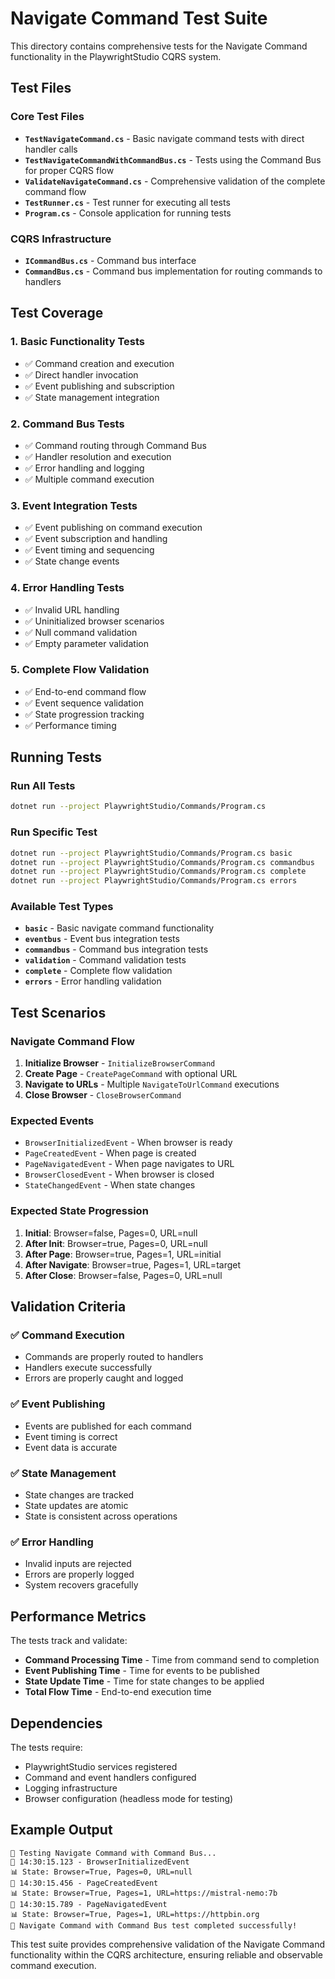 # Navigate Command Test Suite

This directory contains comprehensive tests for the Navigate Command functionality in the PlaywrightStudio CQRS system.

## Test Files

### Core Test Files
- **`TestNavigateCommand.cs`** - Basic navigate command tests with direct handler calls
- **`TestNavigateCommandWithCommandBus.cs`** - Tests using the Command Bus for proper CQRS flow
- **`ValidateNavigateCommand.cs`** - Comprehensive validation of the complete command flow
- **`TestRunner.cs`** - Test runner for executing all tests
- **`Program.cs`** - Console application for running tests

### CQRS Infrastructure
- **`ICommandBus.cs`** - Command bus interface
- **`CommandBus.cs`** - Command bus implementation for routing commands to handlers

## Test Coverage

### 1. Basic Functionality Tests
- ✅ Command creation and execution
- ✅ Direct handler invocation
- ✅ Event publishing and subscription
- ✅ State management integration

### 2. Command Bus Tests
- ✅ Command routing through Command Bus
- ✅ Handler resolution and execution
- ✅ Error handling and logging
- ✅ Multiple command execution

### 3. Event Integration Tests
- ✅ Event publishing on command execution
- ✅ Event subscription and handling
- ✅ Event timing and sequencing
- ✅ State change events

### 4. Error Handling Tests
- ✅ Invalid URL handling
- ✅ Uninitialized browser scenarios
- ✅ Null command validation
- ✅ Empty parameter validation

### 5. Complete Flow Validation
- ✅ End-to-end command flow
- ✅ Event sequence validation
- ✅ State progression tracking
- ✅ Performance timing

## Running Tests

### Run All Tests
```bash
dotnet run --project PlaywrightStudio/Commands/Program.cs
```

### Run Specific Test
```bash
dotnet run --project PlaywrightStudio/Commands/Program.cs basic
dotnet run --project PlaywrightStudio/Commands/Program.cs commandbus
dotnet run --project PlaywrightStudio/Commands/Program.cs complete
dotnet run --project PlaywrightStudio/Commands/Program.cs errors
```

### Available Test Types
- **`basic`** - Basic navigate command functionality
- **`eventbus`** - Event bus integration tests
- **`commandbus`** - Command bus integration tests
- **`validation`** - Command validation tests
- **`complete`** - Complete flow validation
- **`errors`** - Error handling validation

## Test Scenarios

### Navigate Command Flow
1. **Initialize Browser** - `InitializeBrowserCommand`
2. **Create Page** - `CreatePageCommand` with optional URL
3. **Navigate to URLs** - Multiple `NavigateToUrlCommand` executions
4. **Close Browser** - `CloseBrowserCommand`

### Expected Events
- `BrowserInitializedEvent` - When browser is ready
- `PageCreatedEvent` - When page is created
- `PageNavigatedEvent` - When page navigates to URL
- `BrowserClosedEvent` - When browser is closed
- `StateChangedEvent` - When state changes

### Expected State Progression
1. **Initial**: Browser=false, Pages=0, URL=null
2. **After Init**: Browser=true, Pages=0, URL=null
3. **After Page**: Browser=true, Pages=1, URL=initial
4. **After Navigate**: Browser=true, Pages=1, URL=target
5. **After Close**: Browser=false, Pages=0, URL=null

## Validation Criteria

### ✅ Command Execution
- Commands are properly routed to handlers
- Handlers execute successfully
- Errors are properly caught and logged

### ✅ Event Publishing
- Events are published for each command
- Event timing is correct
- Event data is accurate

### ✅ State Management
- State changes are tracked
- State updates are atomic
- State is consistent across operations

### ✅ Error Handling
- Invalid inputs are rejected
- Errors are properly logged
- System recovers gracefully

## Performance Metrics

The tests track and validate:
- **Command Processing Time** - Time from command send to completion
- **Event Publishing Time** - Time for events to be published
- **State Update Time** - Time for state changes to be applied
- **Total Flow Time** - End-to-end execution time

## Dependencies

The tests require:
- PlaywrightStudio services registered
- Command and event handlers configured
- Logging infrastructure
- Browser configuration (headless mode for testing)

## Example Output

```
🧪 Testing Navigate Command with Command Bus...
📢 14:30:15.123 - BrowserInitializedEvent
📊 State: Browser=True, Pages=0, URL=null
📢 14:30:15.456 - PageCreatedEvent
📊 State: Browser=True, Pages=1, URL=https://mistral-nemo:7b
📢 14:30:15.789 - PageNavigatedEvent
📊 State: Browser=True, Pages=1, URL=https://httpbin.org
🎉 Navigate Command with Command Bus test completed successfully!
```

This test suite provides comprehensive validation of the Navigate Command functionality within the CQRS architecture, ensuring reliable and observable command execution.
